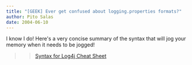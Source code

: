 ```yaml
---
title: "[GEEK] Ever get confused about logging.properties formats?"
author: Pito Salas
date: 2004-06-10
---
```




I know I do! Here's a very concise summary of the syntax that will jog your
memory when it needs to be jogged!

>>

>> [Syntax for Log4j Cheat
Sheet](<http://www.johnmunsch.com/projects/Presentations/docs/Log4J/log.properties>)


